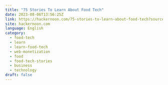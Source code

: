```yaml
---
title: "75 Stories To Learn About Food Tech"
date: 2023-08-06T13:56:25Z
link: https://hackernoon.com/75-stories-to-learn-about-food-tech?source=rss&utm_medium=RSS&utm_source=news.12bit.vn
site: hackernoon.com
language: English
category:
  - food-tech
  - learn
  - learn-food-tech
  - web-monetization
  - food
  - food-tech-stories
  - business
  - technology
draft: false
---
```

